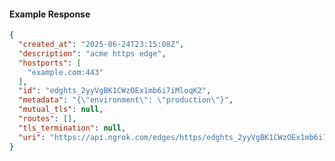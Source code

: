 <!-- Code generated for API Clients. DO NOT EDIT. -->

#### Example Response

```json
{
  "created_at": "2025-06-24T23:15:08Z",
  "description": "acme https edge",
  "hostports": [
    "example.com:443"
  ],
  "id": "edghts_2yyVgBK1CWzOEx1mb6i7iMloqK2",
  "metadata": "{\"environment\": \"production\"}",
  "mutual_tls": null,
  "routes": [],
  "tls_termination": null,
  "uri": "https://api.ngrok.com/edges/https/edghts_2yyVgBK1CWzOEx1mb6i7iMloqK2"
}
```
